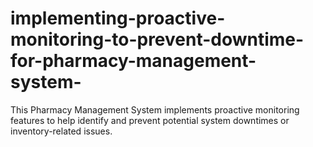 # implementing-proactive-monitoring-to-prevent-downtime-for-pharmacy-management-system-
This Pharmacy Management System implements proactive monitoring features to help identify and prevent potential system downtimes or inventory-related issues.
